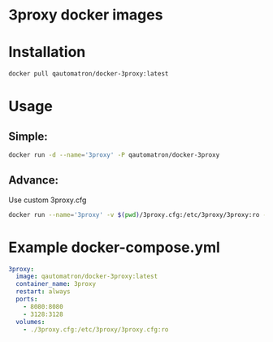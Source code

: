 # 3proxy docker images

# Installation

```sh
docker pull qautomatron/docker-3proxy:latest
```

# Usage

## Simple:

```sh
docker run -d --name='3proxy' -P qautomatron/docker-3proxy
```

## Advance:
Use custom 3proxy.cfg 

```sh
docker run --name='3proxy' -v $(pwd)/3proxy.cfg:/etc/3proxy/3proxy:ro -p 8080:8080 qautomatron/docker-3proxy
```

# Example docker-compose.yml

```yml
3proxy:
  image: qautomatron/docker-3proxy:latest
  container_name: 3proxy
  restart: always
  ports:
    - 8080:8080
    - 3128:3128
  volumes:
    - ./3proxy.cfg:/etc/3proxy/3proxy.cfg:ro

```

